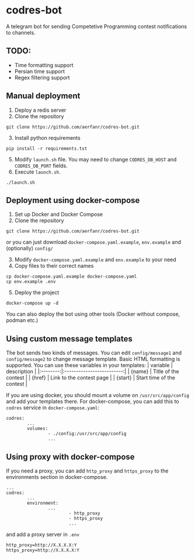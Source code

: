 # codres-bot
A telegram bot for sending Competetive Programming contest notifications to channels.

## TODO:
* Time formatting support
* Persian time support
* Regex filtering support

## Manual deployment
1. Deploy a redis server
2. Clone the repository
```
git clone https://github.com/aerfanr/codres-bot.git
```
3. Install python requirements
```
pip install -r requirements.txt
```
5. Modify `launch.sh` file. You may need to change `CODRES_DB_HOST` and `CODRES_DB_PORT` fields.
6. Execute `launch.sh`.
```
./launch.sh
```

## Deployment using docker-compose
1. Set up Docker and Docker Compose
2. Clone the repository
```
git clone https://github.com/aerfanr/codres-bot.git
```
or you can just download `docker-compose.yaml.example`, `env.example` and (optionally) `config/`

3. Modify `docker-compose.yaml.example` and `env.example` to your need
4. Copy files to their correct names
```
cp docker-compose.yaml.example docker-compose.yaml
cp env.example .env
```
5. Deploy the project
```
docker-compose up -d
```

You can also deploy the bot using other tools (Docker without compose, podman etc.)

## Using custom message templates
The bot sends two kinds of messages. You can edit `config/message1` and `config/message2` to change message template. Basic HTML formatting is supported.
You can use these variables in your templates:
| variable |        description        |
|:--------:|:-------------------------:|
|  {name}  |    Title of the contest   |
|  {href}  |  Link to the contest page |
|  {start} | Start time of the contest |

If you are using docker, you should mount a volume on `/usr/src/app/config` and add your templates there. For docker-compose, you can add this to `codres` service in `docker-compose.yaml`:
```
codres:
        ...
        volumes:
                - ./config:/usr/src/app/config
                ...
```

## Using proxy with docker-compose
If you need a proxy, you can add `http_proxy` and `https_proxy` to the environments section in docker-compose.
```
...
codres:
        ...
        environment:
                ...
                        - http_proxy
                        - https_proxy
                        ...
```
and add a proxy server in `.env`
```
http_proxy=http://X.X.X.X:Y
https_proxy=http://X.X.X.X:Y
```
